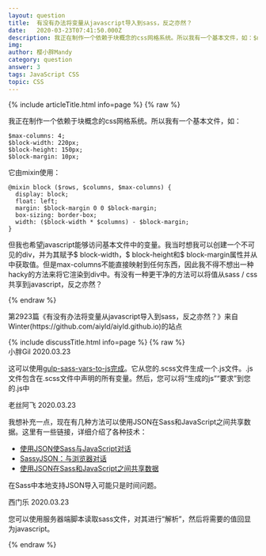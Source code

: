 ```yaml
---
layout: question
title:  有没有办法将变量从javascript导入到sass，反之亦然？
date:   2020-03-23T07:41:50.000Z
description: 我正在制作一个依赖于块概念的css网格系统。所以我有一个基本文件，如：$max-columns  4;$block-width  220px;$b...
img: 
author: 樱小胖Mandy
category: question
answer: 3
tags: JavaScript CSS
topic: CSS
---
```

<div class="article-root">
  <div class="article">
    {% include articleTitle.html info=page %}
    {% raw %}
    <div class="article-content"><p><font style="vertical-align: inherit;"><font style="vertical-align: inherit;">我正在制作一个依赖于块概念的css网格系统。</font><font style="vertical-align: inherit;">所以我有一个基本文件，如：</font></font></p>

<pre><code>$max-columns: 4;<font></font>
$block-width: 220px;<font></font>
$block-height: 150px;<font></font>
$block-margin: 10px;<font></font>
</code></pre>

<p><font style="vertical-align: inherit;"><font style="vertical-align: inherit;">它由mixin使用：</font></font></p>

<pre><code>@mixin block ($rows, $columns, $max-columns) {<font></font>
  display: block;<font></font>
  float: left;<font></font>
  margin: $block-margin 0 0 $block-margin;<font></font>
  box-sizing: border-box;<font></font>
  width: ($block-width * $columns) - $block-margin;<font></font>
}<font></font>
</code></pre>

<p><font style="vertical-align: inherit;"><font style="vertical-align: inherit;">但我也希望javascript能够访问基本文件中的变量。</font><font style="vertical-align: inherit;">我当时想我可以创建一个不可见的div，并为其赋予$ block-width，$ block-height和$ block-margin属性并从中获取值。</font><font style="vertical-align: inherit;">但是max-columns不能直接映射到任何东西，因此我不得不想出一种hacky的方法来将它渲染到div中。</font><font style="vertical-align: inherit;">有没有一种更干净的方法可以将值从sass / css共享到javascript，反之亦然？</font></font></p></div>
    {% endraw %}
  </div>
  <p class="winter_mark">第2923篇《有没有办法将变量从javascript导入到sass，反之亦然？》来自Winter(https://github.com/aiyld/aiyld.github.io)的站点</p>
  <div class="discuss-wrapper">
    {% include discussTitle.html info=page %}
    {% raw %}
    <div class="discuss-item">
        <div class="discuss-parent">
          <div class="discuss-meta">
            <span class="discuss-user">小胖Gil</span>
            <span class="discuss-time">2020.03.23</span>
          </div>
          <div class="discuss-comment"><p><font style="vertical-align: inherit;"><font style="vertical-align: inherit;">这可以使用</font></font><a href="https://www.npmjs.com/package/gulp-sass-vars-to-js" rel="nofollow noreferrer"><font style="vertical-align: inherit;"><font style="vertical-align: inherit;">gulp-sass-vars-to-js完成</font></font></a><font style="vertical-align: inherit;"><font style="vertical-align: inherit;">。</font><font style="vertical-align: inherit;">它从您的.scss文件生成一个.js文件。</font><font style="vertical-align: inherit;">.js文件包含在.scss文件中声明的所有变量。</font><font style="vertical-align: inherit;">然后，您可以将“生成的js”“要求”到您的.js中</font></font></p></div>
        </div></div><div class="discuss-item">
        <div class="discuss-parent">
          <div class="discuss-meta">
            <span class="discuss-user">老丝阿飞</span>
            <span class="discuss-time">2020.03.23</span>
          </div>
          <div class="discuss-comment"><p><font style="vertical-align: inherit;"><font style="vertical-align: inherit;">我想补充一点，现在有几种方法可以使用JSON在Sass和JavaScript之间共享数据。</font><font style="vertical-align: inherit;">这里有一些链接，详细介绍了各种技术：</font></font></p>

<ul>
<li><a href="http://css-tricks.com/making-sass-talk-to-javascript-with-json/" rel="nofollow"><font style="vertical-align: inherit;"><font style="vertical-align: inherit;">使用JSON使Sass与JavaScript对话</font></font></a>  </li>
<li><a href="http://hugogiraudel.com/2014/01/20/json-in-sass/" rel="nofollow"><font style="vertical-align: inherit;"><font style="vertical-align: inherit;">SassyJSON：与浏览器对话</font></font></a>  </li>
<li><a href="http://viget.com/extend/sharing-data-between-sass-and-javascript-with-json" rel="nofollow"><font style="vertical-align: inherit;"><font style="vertical-align: inherit;">使用JSON在Sass和JavaScript之间共享数据</font></font></a>  </li>
</ul>

<p><font style="vertical-align: inherit;"><font style="vertical-align: inherit;">在Sass中本地支持JSON导入可能只是时间问题。</font></font></p></div>
        </div></div><div class="discuss-item">
        <div class="discuss-parent">
          <div class="discuss-meta">
            <span class="discuss-user">西门乐</span>
            <span class="discuss-time">2020.03.23</span>
          </div>
          <div class="discuss-comment"><p><font style="vertical-align: inherit;"><font style="vertical-align: inherit;">您可以使用服务器端脚本读取sass文件，对其进行“解析”，然后将需要的值回显为javascript。</font></font></p></div>
        </div></div>
    {% endraw %}
  </div>
<div>
